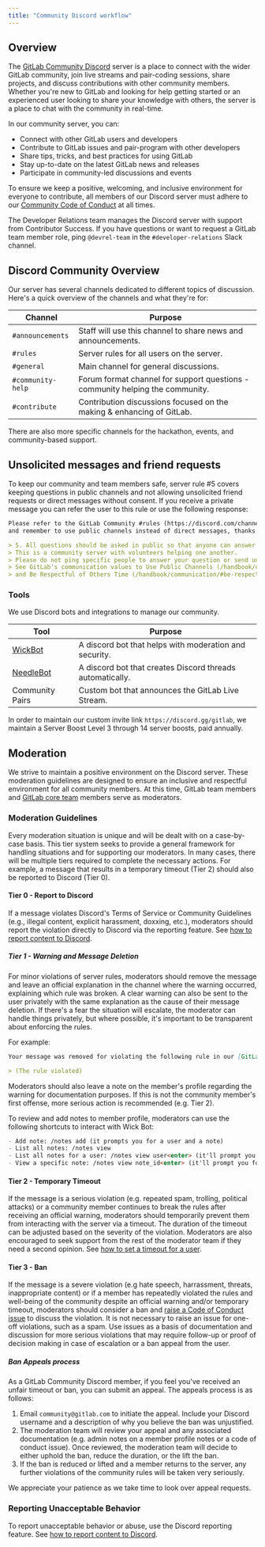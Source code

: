 ```yaml
---
title: "Community Discord workflow"
---
```


## Overview

The [GitLab Community Discord](https://discord.gg/gitlab) server is a place to connect with the wider GitLab community, join live streams and pair-coding sessions, share projects, and discuss contributions with other community members. Whether you're new to GitLab and looking for help getting started or an experienced user looking to share your knowledge with others, the server is a place to chat with the community in real-time.

In our community server, you can:

- Connect with other GitLab users and developers
- Contribute to GitLab issues and pair-program with other developers
- Share tips, tricks, and best practices for using GitLab
- Stay up-to-date on the latest GitLab news and releases
- Participate in community-led discussions and events

To ensure we keep a positive, welcoming, and inclusive environment for everyone to contribute, all members of our Discord server must adhere to our [Community Code of Conduct](https://about.gitlab.com/community/contribute/code-of-conduct/) at all times.

The Developer Relations team manages the Discord server with support from Contributor Success. If you have questions or want to request a GitLab team member role, ping `@devrel-team` in the `#developer-relations` Slack channel.

## Discord Community Overview

Our server has several channels dedicated to different topics of discussion. Here's a quick overview of the channels and what they're for:

| Channel | Purpose |
| ------ | ------ |
| `#announcements` | Staff will use this channel to share news and announcements. |
| `#rules` | Server rules for all users on the server. |
| `#general` | Main channel for general discussions. |
| `#community-help` | Forum format channel for support questions - community helping the community. |
| `#contribute` | Contribution discussions focused on the making & enhancing of GitLab. |

There are also more specific channels for the hackathon, events, and community-based support.

## Unsolicited messages and friend requests

To keep our community and team members safe, server rule #5 covers keeping questions in public channels
and not allowing unsolicited friend requests or direct messages without consent.
If you receive a private message you can refer the user to this rule or use the following response:

```markdown
Please refer to the GitLab Community #rules (https://discord.com/channels/778180511088640070/778194316191465474)
and remember to use public channels instead of direct messages, thanks!

> 5. All questions should be asked in public so that anyone can answer and everyone can learn from the discussion.
> This is a community server with volunteers helping one another.
> Please do not ping specific people to answer your question or send unsolicited friend requests or direct messages without consent.
> See GitLab's communication values to Use Public Channels (/handbook/communication/#use-public-channels)
> and Be Respectful of Others Time (/handbook/communication/#be-respectful-of-others-time).
```

### Tools

We use Discord bots and integrations to manage our community.

| Tool | Purpose |
| ------ | ------ |
| [WickBot](https://wickbot.com/) | A discord bot that helps with moderation and security. |
| [NeedleBot](https://needle.gg/) | A discord bot that creates Discord threads automatically. |
| Community Pairs | Custom bot that announces the GitLab Live Stream. |

In order to maintain our custom invite link `https://discord.gg/gitlab`, we maintain a Server Boost Level 3 through 14 server boosts, paid annually.

## Moderation

We strive to maintain a positive environment on the Discord server. These moderation guidelines are designed to ensure an inclusive and respectful environment for all community members. At this time, GitLab team members and [GitLab core team](https://about.gitlab.com/community/core-team/) members serve as moderators.

### Moderation Guidelines

Every moderation situation is unique and will be dealt with on a case-by-case basis. This tier system seeks to provide a general framework for handling situations and for supporting our moderators. In many cases, there will be multiple tiers required to complete the necessary actions. For example, a message that results in a temporary timeout (Tier 2) should also be reported to Discord (Tier 0).

#### Tier 0 - Report to Discord

If a message violates Discord's Terms of Service or Community Guidelines (e.g., illegal content, explicit harassment, doxxing, etc.), moderators should report the violation directly to Discord via the reporting feature. See [how to report content to Discord](https://discord.com/safety/360044103651-reporting-abusive-behavior-to-discord).

##### Tier 1 - Warning and Message Deletion

For minor violations of server rules, moderators should remove the message and leave an official explanation in the channel where the warning occurred, explaining which rule was broken. A clear warning can also be sent to the user privately with the same explanation as the cause of their message deletion. If there's a fear the situation will escalate, the moderator can handle things privately, but where possible, it's important to be transparent about enforcing the rules.

For example:

```markdown
Your message was removed for violating the following rule in our [GitLab Code of Conduct](https://about.gitlab.com/community/contribute/code-of-conduct/) or GitLab Discord Server:

> (The rule violated)
```

Moderators should also leave a note on the member's profile regarding the warning for documentation purposes. If this is not the community member's first offense, more serious action is recommended (e.g. Tier 2).

To review and add notes to member profile, moderators can use the following shortcuts to interact with Wick Bot:

```markdown
- Add note: /notes add (it prompts you for a user and a note)
- List all notes: /notes view
- List all notes for a user: /notes view user<enter> (it'll prompt you for the user)
- View a specific note: /notes view note_id<enter> (it'll prompt you for the note id, which can be found by listing all notes for a user)
```

#### Tier 2 - Temporary Timeout

If the message is a serious violation (e.g. repeated spam, trolling, political attacks) or a community member continues to break the rules after receiving an official warning, moderators should temporarily prevent them from interacting with the server via a timeout. The duration of the timeout can be adjusted based on the severity of the violation. Moderators are also encouraged to seek support from the rest of the moderator team if they need a second opinion. See [how to set a timeout for a user](https://support.discord.com/hc/en-us/articles/4413305239191-Time-Out-FAQ).

#### Tier 3 - Ban

If the message is a severe violation (e.g hate speech, harrassment, threats, inappropriate content) or if a member has repeatedly violated the rules and well-being of the community despite an official warning and/or temporary timeout, moderators should consider a ban and [raise a Code of Conduct issue](/handbook/marketing/developer-relations/workflows-tools/code-of-conduct-enforcement/) to discuss the violation. It is not necessary to raise an issue for one-off violations, such as a spam. Use issues as a basis of documentation and discussion for more serious violations that may require follow-up or proof of decision making in case of escalation or a ban appeal from the user.

##### Ban Appeals process

As a GitLab Community Discord member, if you feel you've received an unfair timeout or ban, you can submit an appeal. The appeals process is as follows:

1. Email `community@gitlab.com` to initiate the appeal. Include your Discord username and a description of why you believe the ban was unjustified.
1. The moderation team will review your appeal and any associated documentation (e.g. admin notes on a member profile notes or a code of conduct issue). Once reviewed, the moderation team will decide to either uphold the ban, reduce the duration, or the lift the ban.
1. If the ban is reduced or lifted and a member returns to the server, any further violations of the community rules will be taken very seriously.

We appreciate your patience as we take time to look over appeal requests.

### Reporting Unacceptable Behavior

To report unacceptable behavior or abuse, use the Discord reporting feature. See [how to report content to Discord](https://discord.com/safety/360044103651-reporting-abusive-behavior-to-discord).

